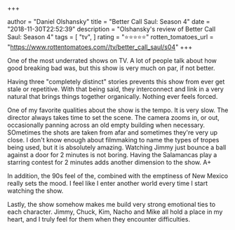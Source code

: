 +++

author = "Daniel Olshansky"
title = "Better Call Saul: Season 4"
date = "2018-11-30T22:52:39"
description = "Olshansky's review of Better Call Saul: Season 4"
tags = [
    "tv",
]
rating = "⭐⭐⭐⭐⭐"
rotten_tomatoes_url = "https://www.rottentomatoes.com//tv/better_call_saul/s04"
+++

One of the most underrated shows on TV. A lot of people talk about how good breaking bad was, but this show is very much on par, if not better.

Having three "completely distinct" stories prevents this show from ever get stale or repetitive. With that being said, they interconnect and link in a very natural that brings things together organically. Nothing ever feels forced.

One of my favorite qualities about the show is the tempo. It is very slow. The director always takes time to set the scene. The camera zooms in, or out, occasionally panning across an old empty building when necessary. SOmetimes the shots are taken from afar and sometimes they're very up close. I don't know enough about filmmaking to name the types of tropes being used, but it is absolutely amazing. Watching Jimmy just bounce a ball against a door for 2 minutes is not boring. Having the Salamancas play a starring contest for 2 minutes adds another dimension to the show. A+

In addition, the 90s feel of the, combined with the emptiness of New Mexico really sets the mood. I feel like I enter another world every time I start watching the show.

Lastly, the show somehow makes me build very strong emotional ties to each character. Jimmy, Chuck, Kim, Nacho and Mike all hold a place in my heart, and I truly feel for them when they encounter difficulties.


